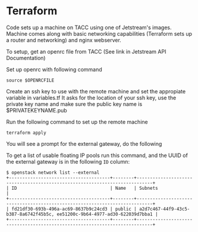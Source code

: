 # Terraform

Code sets up a machine on TACC using one of Jetstream's images. Machine comes along with basic networking capabilities (Terraform sets up a router and networking) and nginx webserver.

To setup, get an openrc file from TACC (See link in Jetstream API Documentation)

Set up openrc with following command
```
source $OPENRCFILE
```

Create an ssh key to use with the remote machine and set the appropiate variable in variables.tf
It asks for the location of your ssh key, use the private key name and make sure the public key name is $PRIVATEKEYNAME.pub

Run the following command to set up the remote machine

```
terraform apply
```

You will see a prompt for the external gateway, do the following

To get a list of usable floating IP pools run this command, and the UUID of the external gateway
is in the following `ID` column:

```
$ openstack network list --external
+--------------------------------------+--------+----------------------------------------------------------------------------+
| ID                                   | Name   | Subnets                                                                    |
+--------------------------------------+--------+----------------------------------------------------------------------------+
| fd21df30-693b-496a-ac69-8637b9c24cd3 | public | a2d7c467-44f9-43c5-b387-8a6742f45b5c, ee51200c-9b64-4977-ad30-622039d7bba1 |
+--------------------------------------+--------+----------------------------------------------------------------------------+
```
